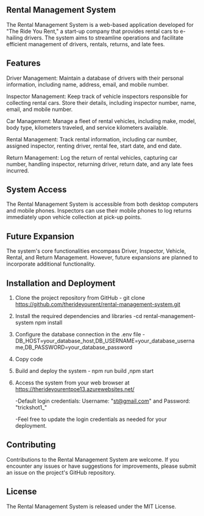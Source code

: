 ## Rental Management System
The Rental Management System is a web-based application developed for "The Ride You Rent," a start-up company that provides rental cars to e-hailing drivers. The system aims to streamline operations and facilitate efficient management of drivers, rentals, returns, and late fees.

## Features
Driver Management: Maintain a database of drivers with their personal information, including name, address, email, and mobile number.

Inspector Management: Keep track of vehicle inspectors responsible for collecting rental cars. Store their details, including inspector number, name, email, and mobile number.

Car Management: Manage a fleet of rental vehicles, including make, model, body type, kilometers traveled, and service kilometers available.

Rental Management: Track rental information, including car number, assigned inspector, renting driver, rental fee, start date, and end date.

Return Management: Log the return of rental vehicles, capturing car number, handling inspector, returning driver, return date, and any late fees incurred.

## System Access
The Rental Management System is accessible from both desktop computers and mobile phones. Inspectors can use their mobile phones to log returns immediately upon vehicle collection at pick-up points.

## Future Expansion
The system's core functionalities encompass Driver, Inspector, Vehicle, Rental, and Return Management. However, future expansions are planned to incorporate additional functionality.

## Installation and Deployment
1. Clone the project repository from GitHub - git clone https://github.com/therideyourent/rental-management-system.git

2. Install the required dependencies and libraries -cd rental-management-system
npm install
  
3. Configure the database connection in the .env file  -DB_HOST=your_database_host,DB_USERNAME=your_database_username,DB_PASSWORD=your_database_password
 
4. Copy code
 
5. Build and deploy the system - npm run build ,npm start

6. Access the system from your web browser at https://therideyourentpoe13.azurewebsites.net/
   
   -Default login credentials: Username: "st@gmail.com" and Password: "trickshot1_"

   -Feel free to update the login credentials as needed for your deployment.

## Contributing
Contributions to the Rental Management System are welcome. If you encounter any issues or have suggestions for improvements, please submit an issue on the project's GitHub repository.

## License
The Rental Management System is released under the MIT License.
